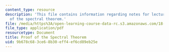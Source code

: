 ```yaml
---
content_type: resource
description: 'This file contains information regarding notes for lecture 18: proof
  of the spectral theorem.'
file: /media/https%3A/open-learning-course-data-rc.s3.amazonaws.com/18-700-linear-algebra-fall-2013/9b678c683ce68b30eff4ef6cd89eb25e_MIT18_700F13_spctrl_thrm.pdf
file_type: application/pdf
resourcetype: Document
title: Proof of the Spectral Theorem
uid: 9b678c68-3ce6-8b30-eff4-ef6cd89eb25e
---
```

